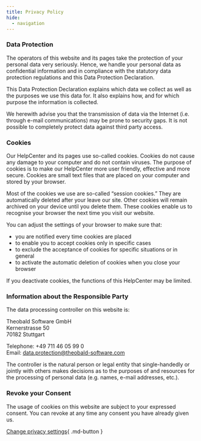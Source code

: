 ```yaml
---
title: Privacy Policy
hide:
  - navigation
---
```


### Data Protection

The operators of this website and its pages take the protection of your personal data very seriously. 
Hence, we handle your personal data as confidential information and in compliance with the statutory data protection regulations and this Data Protection Declaration.

This Data Protection Declaration explains which data we collect as well as the purposes we use this data for. 
It also explains how, and for which purpose the information is collected.

We herewith advise you that the transmission of data via the Internet (i.e. through e-mail communications) may be prone to security gaps. 
It is not possible to completely protect data against third party access.


### Cookies

Our HelpCenter and its pages use so-called cookies. Cookies do not cause any damage to your computer and do not contain viruses. 
The purpose of cookies is to make our HelpCenter more user friendly, effective and more secure. 
Cookies are small text files that are placed on your computer and stored by your browser.

Most of the cookies we use are so-called “session cookies.” They are automatically deleted after your leave our site. 
Other cookies will remain archived on your device until you delete them. These cookies enable us to recognise your browser the next time you visit our website.

You can adjust the settings of your browser to make sure that:
- you are notified every time cookies are placed 
- to enable you to accept cookies only in specific cases 
- to exclude the acceptance of cookies for specific situations or in general 
- to activate the automatic deletion of cookies when you close your browser
 
If you deactivate cookies, the functions of this HelpCenter may be limited.

### Information about the Responsible Party

The data processing controller on this website is:

Theobald Software GmbH<br>
Kernerstrasse 50<br>
70182 Stuttgart

Telephone: +49 711 46 05 99 0 <br>
Email: [data.protection@theobald-software.com](mailto:data.protection@theobald-software.com)

The controller is the natural person or legal entity that single-handedly or jointly with others makes decisions as to the purposes of and resources for the processing of personal data (e.g. names, e-mail addresses, etc.).


### Revoke your Consent

The usage of cookies on this website are subject to your expressed consent. You can revoke at any time any consent you have already given us. 

[Change privacy settings](#__consent){ .md-button }


